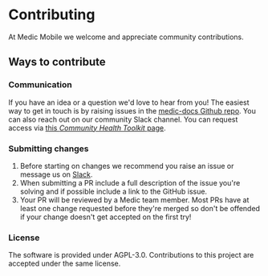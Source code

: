 # Contributing

At Medic Mobile we welcome and appreciate community contributions.

## Ways to contribute

### Communication

If you have an idea or a question we'd love to hear from you! The easiest way to get in touch is by raising issues in the [medic-docs Github repo](https://github.com/medic/medic-docs/issues). You can also reach out on our community Slack channel. You can request access via [this _Community Health Toolkit_ page](https://communityhealthtoolkit.org/slack).

### Submitting changes

1. Before starting on changes we recommend you raise an issue or message us on [Slack](https://communityhealthtoolkit.org/slack).
2. When submitting a PR include a full description of the issue you're solving and if possible include a link to the GitHub issue.
3. Your PR will be reviewed by a Medic team member. Most PRs have at least one change requested before they're merged so don't be offended if your change doesn't get accepted on the first try!

### License

The software is provided under AGPL-3.0. Contributions to this project are accepted under the same license.
